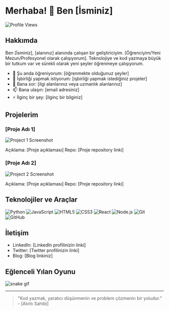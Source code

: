 # Merhaba! 👋 Ben [İsminiz]

![Profile Views](https://komarev.com/ghpvc/?username=kullanici-adiniz&color=brightgreen)

## Hakkımda

Ben [İsminiz], [alanınız] alanında çalışan bir geliştiriciyim. [Öğrenciyim/Yeni Mezun/Profesyonel olarak çalışıyorum]. Teknolojiye ve kod yazmaya büyük bir tutkum var ve sürekli olarak yeni şeyler öğrenmeye çalışıyorum.

- 🌱 Şu anda öğreniyorum: [öğrenmekte olduğunuz şeyler]
- 👯 İşbirliği yapmak istiyorum: [işbirliği yapmak istediğiniz projeler]
- 💬 Bana sor: [ilgi alanlarınız veya uzmanlık alanlarınız]
- 📫 Bana ulaşın: [email adresiniz]
- ⚡ İlginç bir şey: [ilginç bir bilginiz]

## Projelerim

### [Proje Adı 1]
![Project 1 Screenshot](link_to_screenshot)

Açıklama: [Proje açıklaması]
Repo: [Proje repository linki]

### [Proje Adı 2]
![Project 2 Screenshot](link_to_screenshot)

Açıklama: [Proje açıklaması]
Repo: [Proje repository linki]

## Teknolojiler ve Araçlar

![Python](https://img.shields.io/badge/Python-3776AB?style=for-the-badge&logo=python&logoColor=white)
![JavaScript](https://img.shields.io/badge/JavaScript-F7DF1E?style=for-the-badge&logo=javascript&logoColor=black)
![HTML5](https://img.shields.io/badge/HTML5-E34F26?style=for-the-badge&logo=html5&logoColor=white)
![CSS3](https://img.shields.io/badge/CSS3-1572B6?style=for-the-badge&logo=css3&logoColor=white)
![React](https://img.shields.io/badge/React-61DAFB?style=for-the-badge&logo=react&logoColor=black)
![Node.js](https://img.shields.io/badge/Node.js-339933?style=for-the-badge&logo=nodedotjs&logoColor=white)
![Git](https://img.shields.io/badge/Git-F05032?style=for-the-badge&logo=git&logoColor=white)
![GitHub](https://img.shields.io/badge/GitHub-181717?style=for-the-badge&logo=github&logoColor=white)

## İletişim

- LinkedIn: [LinkedIn profilinizin linki]
- Twitter: [Twitter profilinizin linki]
- Blog: [Blog linkiniz]

## Eğlenceli Yılan Oyunu

![snake gif](https://github.com/kullanici-adiniz/kullanici-adiniz/raw/output/github-contribution-grid-snake.svg)

---

> "Kod yazmak, yaratıcı düşünmenin ve problem çözmenin bir yoludur." - [Alıntı Sahibi]



